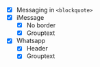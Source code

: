 - [x] Messaging in `<blockquote>`
- [x] iMessage
  - [X] No border
  - [x] Grouptext
- [x] Whatsapp
  - [x] Header
  - [x] Grouptext
